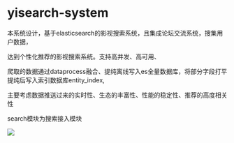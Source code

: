 # yisearch-system

本系统设计，基于elasticsearch的影视搜索系统，且集成论坛交流系统，搜集用户数据，

达到个性化推荐的影视搜索系统。支持高并发、高可用、

爬取的数据通过dataprocess融合、提纯离线写入es全量数据库，将部分字段打平提纯后写入索引数据库entity_index, 

主要考虑数据推送过来的实时性、生态的丰富性、性能的稳定性、推荐的高度相关性

search模块为搜索接入模块

![](https://tva1.sinaimg.cn/large/e6c9d24egy1h388mmp42ij20uo0u0jt4.jpg)




